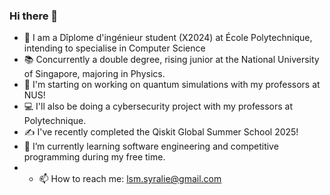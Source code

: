 ### Hi there 👋

- 📖 I am a Dîplome d'ingénieur student (X2024) at École Polytechnique, intending to specialise in Computer Science
- 📚 Concurrently a double degree, rising junior at the National University of Singapore, majoring in Physics.
- 🔭 I'm starting on working on quantum simulations with my professors at NUS!
- 💻 I'll also be doing a cybersecurity project with my professors at Polytechnique.
- ✍️ I've recently completed the Qiskit Global Summer School 2025!
- 🌱 I’m currently learning software engineering and competitive programming during my free time.
- - 📫 How to reach me: lsm.syralie@gmail.com
  
<!--
**syralie/syralie** is a ✨ _special_ ✨ repository because its `README.md` (this file) appears on your GitHub profile.

Here are some ideas to get you started:

- 🔭 I’m currently working on ...
- 🌱 I’m currently learning ...
- 👯 I’m looking to collaborate on ...
- 🤔 I’m looking for help with ...
- 💬 Ask me about ...
- 📫 How to reach me: ...
- 😄 Pronouns: ...
- ⚡ Fun fact: ...
-->
